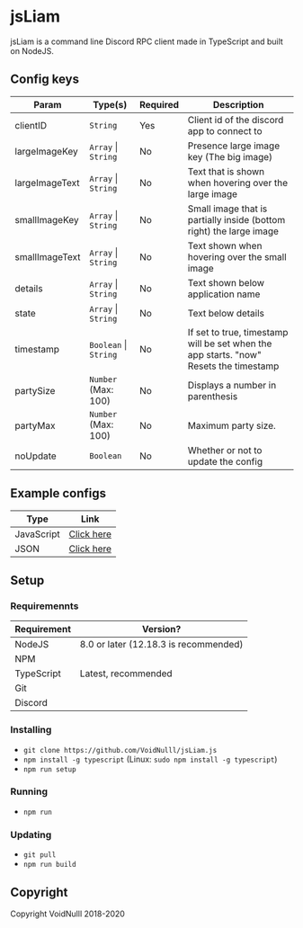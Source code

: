 # jsLiam

jsLiam is a command line Discord RPC client made in TypeScript and built on NodeJS.

## Config keys

Param          | Type(s)               | Required | Description
-------------- | --------------------- | -------- | -----------
clientID       | `String`              | Yes      | Client id of the discord app to connect to
largeImageKey  | `Array` \| `String`   | No       | Presence large image key (The big image)
largeImageText | `Array` \| `String`   | No       | Text that is shown when hovering over the large image
smallImageKey  | `Array` \| `String`   | No       | Small image that is partially inside (bottom right) the large image
smallImageText | `Array` \| `String`   | No       | Text shown when hovering over the small image
details        | `Array` \| `String`   | No       | Text shown below application name
state          | `Array` \| `String`   | No       | Text below details
timestamp      | `Boolean` \| `String` | No       | If set to true, timestamp will be set when the app starts. "now" Resets the timestamp
partySize      | `Number` (Max: 100)   | No       | Displays a number in parenthesis
partyMax       | `Number` (Max: 100)   | No       | Maximum party size.
noUpdate       | `Boolean`             | No       | Whether or not to update the config

## Example configs

Type       | Link
---------- | ----
JavaScript | [Click here](./example.config.js)
JSON       | [Click here](./example.config.json)

## Setup

### Requiremennts

Requirement | Version?
----------- | --------
NodeJS      | 8.0 or later (12.18.3 is recommended)
NPM         |
TypeScript  | Latest, recommended
Git         |
Discord     |

### Installing

- `git clone https://github.com/VoidNulll/jsLiam.js`
- `npm install -g typescript` (Linux: `sudo npm install -g typescript`)
- `npm run setup`

### Running

- `npm run`

### Updating

- `git pull`
- `npm run build`

## Copyright

Copyright VoidNulll 2018-2020
